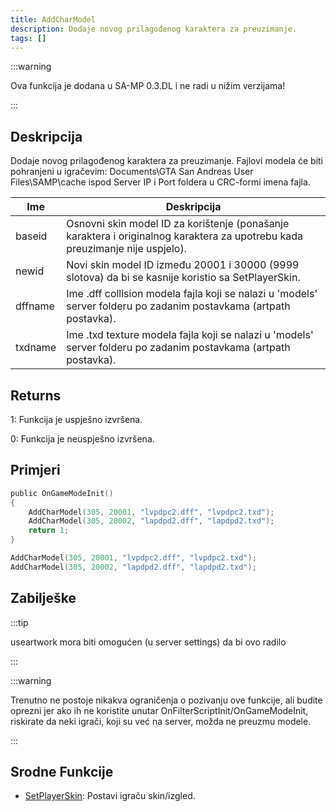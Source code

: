 ```yaml
---
title: AddCharModel
description: Dodaje novog prilagođenog karaktera za preuzimanje.
tags: []
---
```


:::warning

Ova funkcija je dodana u SA-MP 0.3.DL i ne radi u nižim verzijama!

:::

## Deskripcija

Dodaje novog prilagođenog karaktera za preuzimanje. Fajlovi modela će biti pohranjeni u igračevim: Documents\GTA San Andreas User Files\SAMP\cache ispod Server IP i Port foldera u CRC-formi imena fajla.

| Ime     | Deskripcija                                                                                                                  |
| ------- | ---------------------------------------------------------------------------------------------------------------------------- |
| baseid  | Osnovni skin model ID za korištenje (ponašanje karaktera i originalnog karaktera za upotrebu kada preuzimanje nije uspjelo). |
| newid   | Novi skin model ID između 20001 i 30000 (9999 slotova) da bi se kasnije koristio sa SetPlayerSkin.                          |
| dffname | Ime .dff collision modela fajla koji se nalazi u 'models' server folderu po zadanim postavkama (artpath postavka).           |
| txdname | Ime .txd texture modela fajla koji se nalazi u 'models' server folderu po zadanim postavkama (artpath postavka).             |

## Returns

1: Funkcija je uspješno izvršena.

0: Funkcija je neuspješno izvršena.

## Primjeri

```c
public OnGameModeInit()
{
    AddCharModel(305, 20001, "lvpdpc2.dff", "lvpdpc2.txd");
    AddCharModel(305, 20002, "lapdpd2.dff", "lapdpd2.txd");
    return 1;
}
```

```c
AddCharModel(305, 20001, "lvpdpc2.dff", "lvpdpc2.txd");
AddCharModel(305, 20002, "lapdpd2.dff", "lapdpd2.txd");
```

## Zabilješke

:::tip

useartwork mora biti omogućen (u server settings) da bi ovo radilo

:::

:::warning

Trenutno ne postoje nikakva ograničenja o pozivanju ove funkcije, ali budite oprezni jer ako ih ne koristite unutar OnFilterScriptInit/OnGameModeInit, riskirate da neki igrači, koji su već na server, možda ne preuzmu modele.

:::

## Srodne Funkcije

- [SetPlayerSkin](SetPlayerSkin.md): Postavi igraču skin/izgled.

